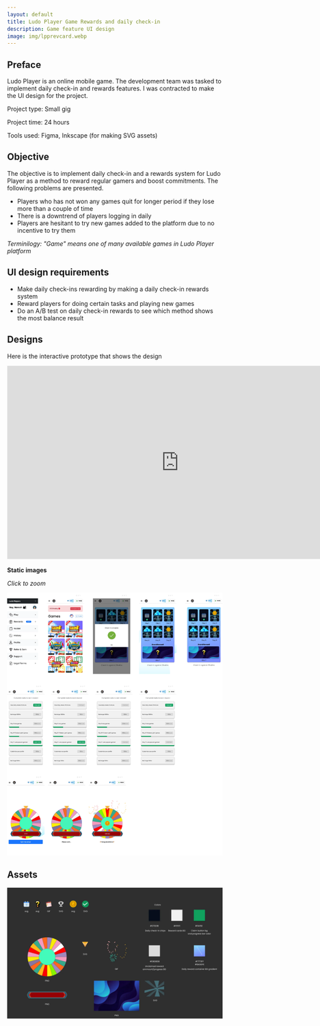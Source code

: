 ```yaml
---
layout: default
title: Ludo Player Game Rewards and daily check-in
description: Game feature UI design
image: img/lpprevcard.webp
---
```


## Preface

Ludo Player is an online mobile game. The development team was tasked to implement daily check-in and rewards features. I was contracted to make the UI design for the project. 

Project type: Small gig

Project time: 24 hours

Tools used: Figma, Inkscape (for making SVG assets)

## Objective

The objective is to implement daily check-in and a rewards system for Ludo Player as a method to reward regular gamers and boost commitments. The following problems are presented. 

* Players who has not won any games quit for longer period if they lose more than a couple of time
* There is a downtrend of players logging in daily
* Players are hesitant to try new games added to the platform due to no incentive to try them

_Terminilogy: "Game" means one of many available games in Ludo Player platform_

## UI design requirements

* Make daily check-ins rewarding by making a daily check-in rewards system
* Reward players for doing certain tasks and playing new games
* Do an A/B test on daily check-in rewards to see which method shows the most balance result

## Designs

Here is the interactive prototype that shows the design

<iframe style="border: 1px solid rgba(0, 0, 0, 0.1);" width="800" height="450" src="https://www.figma.com/embed?embed_host=share&url=https%3A%2F%2Fwww.figma.com%2Fproto%2F5dDZ5RireDKsHaNWPKf7XR%2FRewards-Mechanism-LP%3Ftype%3Ddesign%26node-id%3D1-94%26t%3DeTPJFGO1Y0EIG1Rs-1%26scaling%3Dscale-down%26page-id%3D0%253A1%26starting-point-node-id%3D1%253A94%26mode%3Ddesign" allowfullscreen></iframe>

**Static images**

_Click to zoom_

<a href="img/staticpreview.webp"><img src="img/staticpreview.webp"></a>

## Assets

![assets used in design](/img/assetsLP.webp)